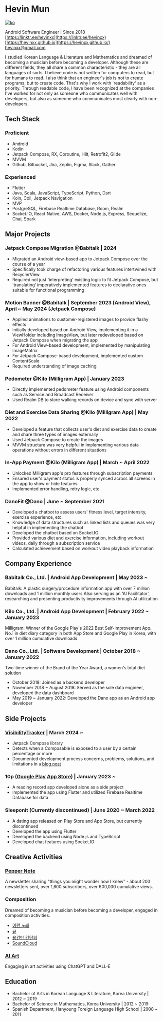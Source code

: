 # Hevin Mun

[![ko](https://img.shields.io/badge/lang-ko-blue.svg)](https://github.com/hevinxx/hevinxx/blob/main/README.ko.md)

Android Software Engineer | Since 2018  
[https://linktr.ee/hevinxx](https://linktr.ee/hevinxx)  
[https://hevinxx.github.io](https://hevinxx.github.io/)  
[hevinxx@gmail.com](mailto:hevinxx@gmail.com)

I studied Korean Language & Literature and Mathematics and dreamed of becoming a musician before becoming a developer. Although these are different fields, they all share a common characteristic - they are all languages of sorts. I believe code is not written for computers to read, but for humans to read. I also think that an engineer's job is not to create programs, but to create code. That's why I work with 'readability' as a priority. Through readable code, I have been recognized at the companies I've worked for not only as someone who communicates well with developers, but also as someone who communicates most clearly with non-developers.

## Tech Stack

### Proficient
- Android
- Kotlin
- Jetpack Compose, RX, Coroutine, Hilt, Retrofit2, Glide
- MVVM
- Github, Bitbucket, Jira, Zeplin, Figma, Slack, Gather

### Experienced
- Flutter
- Java, Scala, JavaScript, TypeScript, Python, Dart
- Koin, Coil, Jetpack Navigation
- MVP
- PostgreSQL, Firebase Realtime Database, Room, Realm
- Socket.IO, React Native, AWS, Docker, Node.js, Express, Sequelize, Chai, Spark

## Major Projects

### Jetpack Compose Migration @Babitalk | 2024

- Migrated an Android view-based app to Jetpack Compose over the course of a year
- Specifically took charge of refactoring various features intertwined with RecyclerView
- Required not just 'interpreting' existing logic to fit Jetpack Compose, but 'translating' imperatively implemented features to declarative ones suitable for functional programming

### Motion Banner @Babitalk | September 2023 (Android View), April ~ May 2024 (Jetpack Compose)

- Applied animations to customer-registered images to provide flashy effects
- Initially developed based on Android View, implementing it in a ViewHolder including ImageView, but later redeveloped based on Jetpack Compose when migrating the app
- For Android View-based development, implemented by manipulating ImageMatrix
- For Jetpack Compose-based development, implemented custom ContentScale
- Required understanding of image caching

### Pedometer @Kilo (Milligram App) | January 2023

- Directly implemented pedometer feature using Android components such as Service and Broadcast Receiver
- Used Realm DB to store walking records on device and sync with server

### Diet and Exercise Data Sharing @Kilo (Milligram App) | May 2022

- Developed a feature that collects user's diet and exercise data to create and share three types of images externally
- Used Jetpack Compose to create the images
- MVVM structure was very helpful in implementing various data operations without errors in different situations

### In-App Payment @Kilo (Milligram App) | March ~ April 2022

- Unlocked Milligram app's pro features through subscription payments
- Ensured user's payment status is properly synced across all screens in the app to show or hide features
- Implemented error handling, retry logic, etc.

### DanoFit @Dano | June ~ September 2021

- Developed a chatbot to assess users' fitness level, target intensity, exercise experience, etc.
- Knowledge of data structures such as linked lists and queues was very helpful in implementing the chatbot
- Developed the chatbot based on Socket.IO
- Provided various diet and exercise information, including workout videos, daily through a subscription service
- Calculated achievement based on workout video playback information

## Company Experience

### Babitalk Co., Ltd. | Android App Development | May 2023 ~

Babitalk: A plastic surgery/procedure information app with over 7 million downloads and 1 million monthly users
Also serving as an 'AI Facilitator', researching and presenting productivity improvements through AI utilization

### Kilo Co., Ltd. | Android App Development | February 2022 ~ January 2023

Milligram: Winner of the Google Play's 2022 Best Self-Improvement App. No.1 in diet diary category in both App Store and Google Play in Korea, with over 1 million cumulative downloads

### Dano Co., Ltd. | Software Development | October 2018 ~ January 2022

Two-time winner of the Brand of the Year Award, a women's total diet solution
- October 2018: Joined as a backend developer
- November 2018 ~ August 2019: Served as the sole data engineer, developed the data dashboard
- May 2019 ~ January 2022: Developed the Dano app as an Android app developer

## Side Projects

### [VisibilityTracker](https://github.com/hevinxx/visibility-tracker) | March 2024 ~
- Jetpack Compose library
- Detects when a Composable is exposed to a user by a certain percentage or more
- Documented development process concerns, problems, solutions, and limitations in a [blog post](https://hevinxx.github.io/%EA%B0%9C%EB%B0%9C/2024/03/02/%EC%95%88%EB%93%9C%EB%A1%9C%EC%9D%B4%EB%93%9C-%EC%95%B1%EC%97%90%EC%84%9C-%EC%8A%A4%ED%81%AC%EB%A1%A4-%EB%82%B4-%ED%99%94%EB%A9%B4-%EB%85%B8%EC%B6%9C-%EC%B6%94%EC%A0%81%ED%95%98%EA%B8%B0.html)

### 10p ([Google Play](https://play.google.com/store/apps/details?id=io.hevinxx.one_o_p) [App Store](https://apps.apple.com/kr/app/10p/id1671311718)) | January 2023 ~

- A reading record app developed alone as a side project
- Implemented the app using Flutter and utilized Firebase Realtime Database for data

### Sleeponit (Currently discontinued) | June 2020 ~ March 2022

- A dating app released on Play Store and App Store, but currently discontinued
- Developed the app using Flutter
- Developed the backend using Node.js and TypeScript
- Developed chat features using Socket.IO

## Creative Activities

### [Pepper Note](https://maily.so/pepper.note)

A newsletter sharing "things you might wonder how I knew" - about 200 newsletters sent, over 1,600 subscribers, over 600,000 cumulative views.

### Composition

Dreamed of becoming a musician before becoming a developer, engaged in composition activities.
- [이런 노래](https://youtu.be/iraqAN7sH9g?si=MGCakUEzfpjWSOwm)
- [끝](https://youtu.be/0vbhKz5D6Xs?si=SlAf5lDa06CPoEDW)
- [용건만 간단히](https://youtu.be/SGqsWEd7e3Q?si=YicGqK85tE5r7BlZ)
- [SoundCloud](https://soundcloud.com/hevinxx)

### [AI Art](https://www.instagram.com/hevin_aug7)

Engaging in art activities using ChatGPT and DALL-E

## Education

- Bachelor of Arts in Korean Language & Literature, Korea University | 2012 ~ 2019
- Bachelor of Science in Mathematics, Korea University | 2012 ~ 2019
- Spanish Department, Hanyoung Foreign Language High School | 2008 ~ 2011